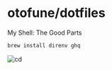 # otofune/dotfiles

My Shell: The Good Parts

```sh
brew install direnv ghq
```

![cd](https://i.imgur.com/8Lvw5hD.gif "cd")

